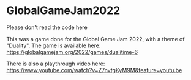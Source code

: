 # GlobalGameJam2022

Please don't read the code here   


This was a game done for the Global Game Jam 2022, with a theme of "Duality". The game is available here:  
https://globalgamejam.org/2022/games/dualitime-6

There is also a playthrough video here:  
https://www.youtube.com/watch?v=Z7nvtgKyM9M&feature=youtu.be
